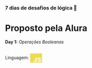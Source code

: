 ### 7 dias de desafios de lógica 🚀
# Proposto pela Alura

**Day 1:**
*Operações Booleanas*

##
Linguagem:
  <img align="center" alt="Thalita-Js" height="30" width="40" src="https://raw.githubusercontent.com/devicons/devicon/master/icons/javascript/javascript-plain.svg">
